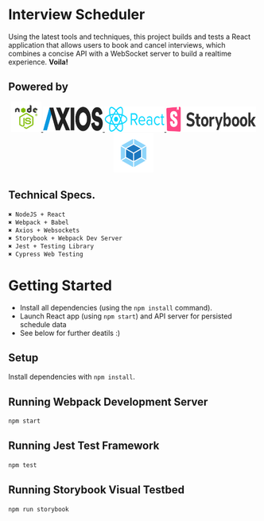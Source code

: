 #
# Interview Scheduler 

Using the latest tools and techniques, this project builds and tests a React application that allows users to book and cancel interviews, which combines a concise API with a WebSocket server to build a realtime experience.
**Voila!** 

## Powered by

<p align="center">
  <a href="https://github.com/othneildrew/Best-README-Template">
    <img src="https://github.com/kabica/scheduler/blob/master/img/node.png?raw=true" alt="Logo" width="60" height="60">
    <img src="https://github.com/kabica/scheduler/blob/master/img/axis.png?raw=true" alt="Logo" width="120" height="50">
    <img src="https://github.com/kabica/scheduler/blob/master/img/reactL.png?raw=true" alt="Logo" width="120" height="50">
    <img src="https://github.com/kabica/scheduler/blob/master/img/storybook.png?raw=true" alt="Logo" width="180" height="50">
    <img src="https://github.com/kabica/scheduler/blob/master/img/webpack.png?raw=true" alt="Logo" width="80" height="80">
  </a>
</p>


## Technical Specs.

    ✖️ NodeJS + React
    ✖️ Webpack + Babel
    ✖️ Axios + Websockets
    ✖️ Storybook + Webpack Dev Server
    ✖️ Jest + Testing Library 
    ✖️ Cypress Web Testing


###



# Getting Started

- Install all dependencies (using the `npm install` command).
- Launch React app (using `npm start`) and API server for persisted schedule data
- See below for further deatils :) 


## Setup

Install dependencies with `npm install`.

## Running Webpack Development Server

```sh
npm start
```

## Running Jest Test Framework

```sh
npm test
```

## Running Storybook Visual Testbed

```sh
npm run storybook
```
